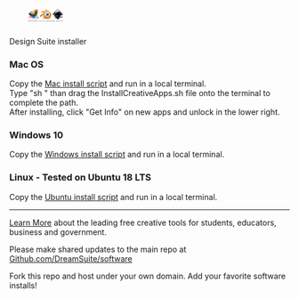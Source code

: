 ## <img src="img/dreamsuite.jpg" style="height:23px; margin:28px 10px 4px 34px">

Design Suite installer  

### Mac OS

Copy the [Mac install script](MacOS/InstallCreativeApps.sh) and run in a local terminal.  
Type "sh " than drag the InstallCreativeApps.sh file onto the terminal to complete the path.  
After installing, click "Get Info" on new apps and unlock in the lower right.  

### Windows 10
Copy the [Windows install script](Windows/InstallCreativeApps.ps1) and run in a local terminal. 

### Linux - Tested on Ubuntu 18 LTS
Copy the [Ubuntu install script](Ubuntu/InstallCreativeApps.sh) and run in a local terminal.  

-----
[Learn More](https://dreamstudio.com/software) about the leading free creative tools for students, educators, business and government.  

Please make shared updates to the main repo at [Github.com/DreamSuite/software](https://Github.com/DesignSuite/creative)  

Fork this repo and host under your own domain.  Add your favorite software installs!


